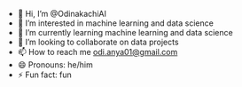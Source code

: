 - 👋 Hi, I’m @OdinakachiAI
- 👀 I’m interested in machine learning and data science
- 🌱 I’m currently learning machine learning and data science
- 💞️ I’m looking to collaborate on data projects 
- 📫 How to reach me odi.anya01@gmail.com
- 😄 Pronouns: he/him
- ⚡ Fun fact: fun

<!---
OdinakachiAI/OdinakachiAI is a ✨ special ✨ repository because its `README.md` (this file) appears on your GitHub profile.
You can click the Preview link to take a look at your changes.
--->
